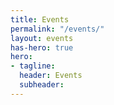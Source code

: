```yaml
---
title: Events
permalink: "/events/"
layout: events
has-hero: true
hero:
- tagline: 
  header: Events
  subheader: 
---
```


